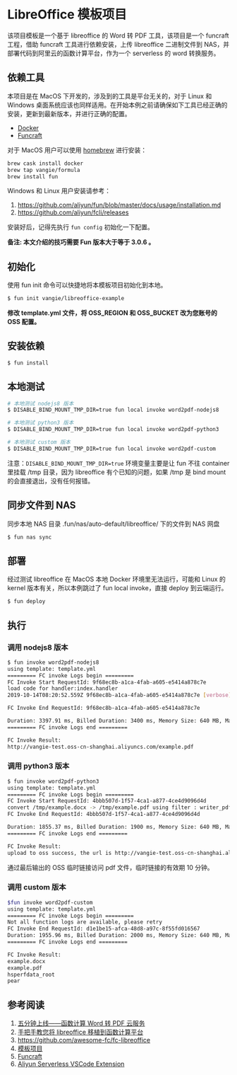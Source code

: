 # LibreOffice 模板项目

该项目模板是一个基于 libreoffice 的 Word 转 PDF 工具，该项目是一个 funcraft 工程，借助 funcraft 工具进行依赖安装，上传 libreoffice 二进制文件到 NAS，并部署代码到阿里云的函数计算平台，作为一个 serverless 的 word 转换服务。

## 依赖工具

本项目是在 MacOS 下开发的，涉及到的工具是平台无关的，对于 Linux 和 Windows 桌面系统应该也同样适用。在开始本例之前请确保如下工具已经正确的安装，更新到最新版本，并进行正确的配置。

* [Docker](https://www.docker.com/)
* [Funcraft](https://github.com/alibaba/funcraft)

对于 MacOS 用户可以使用 [homebrew](https://brew.sh/) 进行安装：

```bash
brew cask install docker
brew tap vangie/formula
brew install fun
```

Windows 和 Linux 用户安装请参考：

1. https://github.com/aliyun/fun/blob/master/docs/usage/installation.md
2. https://github.com/aliyun/fcli/releases

安装好后，记得先执行 `fun config` 初始化一下配置。

**备注: 本文介绍的技巧需要 Fun 版本大于等于 3.0.6 。**

## 初始化

使用 fun init 命令可以快捷地将本模板项目初始化到本地。

```bash
$ fun init vangie/libreoffice-example
```

**修改 template.yml 文件，将 OSS_REGION 和 OSS_BUCKET 改为您账号的 OSS 配置。**

## 安装依赖


```bash
$ fun install
```

## 本地测试

```bash
# 本地测试 nodejs8 版本
$ DISABLE_BIND_MOUNT_TMP_DIR=true fun local invoke word2pdf-nodejs8

# 本地测试 python3 版本
$ DISABLE_BIND_MOUNT_TMP_DIR=true fun local invoke word2pdf-python3

# 本地测试 custom 版本
$ DISABLE_BIND_MOUNT_TMP_DIR=true fun local invoke word2pdf-custom
```

注意：`DISABLE_BIND_MOUNT_TMP_DIR=true` 环境变量主要是让 fun 不往 container 里挂载 /tmp 目录，因为 libreoffice 有个已知的问题，如果 /tmp 是 bind mount 的会直接退出，没有任何报错。

## 同步文件到 NAS

同步本地 NAS 目录 .fun/nas/auto-default/libreoffice/ 下的文件到 NAS 网盘

```bash
$ fun nas sync
```

## 部署

经过测试 libreoffice 在 MacOS 本地 Docker 环境里无法运行，可能和 Linux 的 kernel 版本有关，所以本例跳过了 fun local invoke，直接 deploy 到云端运行。

```bash
$ fun deploy
```

## 执行

### 调用 nodejs8 版本


```bash
$ fun invoke word2pdf-nodejs8
using template: template.yml
========= FC invoke Logs begin =========
FC Invoke Start RequestId: 9f68ec8b-a1ca-4fab-a605-e5414a878c7e
load code for handler:index.handler
2019-10-14T08:20:52.559Z 9f68ec8b-a1ca-4fab-a605-e5414a878c7e [verbose] convert /tmp/example.docx -> /tmp/example.pdf using filter : writer_pdf_Export

FC Invoke End RequestId: 9f68ec8b-a1ca-4fab-a605-e5414a878c7e

Duration: 3397.91 ms, Billed Duration: 3400 ms, Memory Size: 640 MB, Max Memory Used: 203.46 MB
========= FC invoke Logs end =========

FC Invoke Result:
http://vangie-test.oss-cn-shanghai.aliyuncs.com/example.pdf
```

### 调用 python3 版本

```bash
$ fun invoke word2pdf-python3
using template: template.yml
========= FC invoke Logs begin =========
FC Invoke Start RequestId: 4bbb507d-1f57-4ca1-a877-4ce4d9096d4d
convert /tmp/example.docx -> /tmp/example.pdf using filter : writer_pdf_Export
FC Invoke End RequestId: 4bbb507d-1f57-4ca1-a877-4ce4d9096d4d

Duration: 1855.37 ms, Billed Duration: 1900 ms, Memory Size: 640 MB, Max Memory Used: 67.22 MB
========= FC invoke Logs end =========

FC Invoke Result:
upload to oss success, the url is http://vangie-test.oss-cn-shanghai.aliyuncs.com/example.pdf?security-token=CAISmwJ1q6Ft5B2yfSjIr4%2BHJvjBgI9I%2F6CEM1D1oEMFf7dD16D61Tz2IHpFfnFsBukftvU3nW5U5%2FYYlqZdVplOWU3Da%2BB364xK7Q757QoRDHjwv9I%2Bk5SANTW5KXyShb3%2FAYjQSNfaZY3eCTTtnTNyxr3XbCirW0ffX7SClZ9gaKZ8PGD6F00kYu1bPQx%2FssQXGGLMPPK2SH7Qj3HXEVBjt3gX6wo9y9zmnZDFtUKD0AymkbRJ%2BN%2BqGPX%2BMZkwZqUYesyuwel7epDG1CNt8BVQ%2FM909vceqG2f4o7EWgEAu0zYb7uEqMcqJQt4d7U8FaVLof7xj%2FRkt%2BDJkID6jh1LeOFSVSvcQ4avhc%2FFEvmkMdg3dL32K8pAU1cDq3ieGoABAiBcEZ5ZzqlsXeIfiEKFAsIlNr3yYTflfBp%2FOr%2BktvB54GISQyX%2BzAlhBeq1IkBl3pudBcz%2FSsluxyR9kySjvx07UU4Zdh5dS%2BaNrDimZVvKxxYZaMtA%2FFqetiO1NZ6iE6GPOBe0lb5Hg%2FRHUrSaVK5JgQR%2B0JSvy%2BEUcw%2B44jE%3D&OSSAccessKeyId=STS.NL2mBumPiHbo1vDDCPs8o8eQ7&Expires=1571041909&Signature=kfDwm6JRZ2odtXU5IML3ETQjHds%3D
```

通过最后输出的 OSS 临时链接访问 pdf 文件，临时链接的有效期 10 分钟。

### 调用 custom 版本

```bash
$fun invoke word2pdf-custom
using template: template.yml
========= FC invoke Logs begin =========
Not all function logs are available, please retry
FC Invoke End RequestId: d1e1be15-afca-48d8-a97c-8f55fd016567
Duration: 1955.96 ms, Billed Duration: 2000 ms, Memory Size: 640 MB, Max Memory Used: 55.70 MB
========= FC invoke Logs end =========

FC Invoke Result:
example.docx
example.pdf
hsperfdata_root
pear
```

## 参考阅读

1. [五分钟上线——函数计算 Word 转 PDF 云服务](https://www.atatech.org/articles/126345)
2. [手把手教您将 libreoffice 移植到函数计算平台](https://www.atatech.org/articles/126379)
3. https://github.com/awesome-fc/fc-libreoffice
4. [模板项目](https://github.com/vangie/libreoffice-example)
5. [Funcraft](https://github.com/alibaba/funcraft)
6. [Aliyun Serverless VSCode Extension](https://github.com/alibaba/serverless-vscode)
